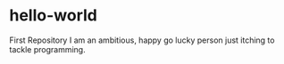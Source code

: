 # hello-world
First Repository
I am an ambitious, happy go lucky person just itching to tackle programming.
